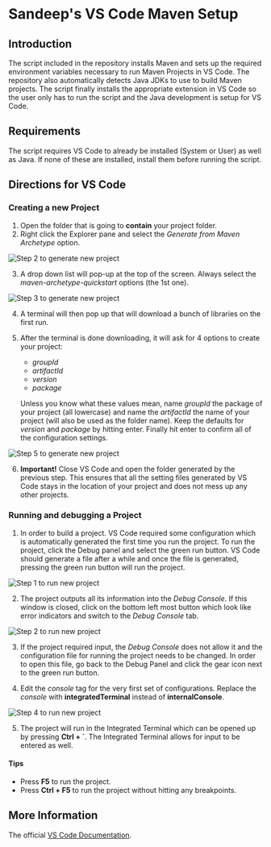 # Sandeep's VS Code Maven Setup

## Introduction

The script included in the repository installs Maven and
sets up the required environment variables necessary to run
Maven Projects in VS Code. The repository also
automatically detects Java JDKs to use to build Maven
projects. The script finally installs the appropriate
extension in VS Code so the user only has to run the script
and the Java development is setup for VS Code.

## Requirements

The script requires VS Code to already be installed (System
or User) as well as Java. If none of these are installed,
install them before running the script.

## Directions for VS Code

### Creating a new Project

1. Open the folder that is going to **contain** your project
   folder.
2. Right click the Explorer pane and select the *Generate*
   *from Maven Archetype* option.

![Step 2 to generate new project](https://github.com/SunnySoldier357/VSCode-Setup/blob/master/Images/step2.PNG)

3. A drop down list will pop-up at the top of the screen.
   Always select the *maven-archetype-quickstart* options
   (the 1st one).

![Step 3 to generate new project](https://github.com/SunnySoldier357/VSCode-Setup/blob/master/Images/step3.PNG)

4. A terminal will then pop up that will download a bunch
   of libraries on the first run.

5. After the terminal is done downloading, it will ask for
   4 options to create your project:

   * *groupId*
   * *artifactId*
   * *version*
   * *package*
   
   Unless you know what these values mean, name
   *groupId* the package of your project (all
   lowercase) and name the *artifactId* the name
   of your project (will also be used as the
   folder name). Keep the defaults for *version*
   and *package* by hitting enter. Finally hit
   enter to confirm all of the configuration settings.

![Step 5 to generate new project](https://github.com/SunnySoldier357/VSCode-Setup/blob/master/Images/step5.PNG)

6. **Important!** Close VS Code and open the
   folder generated by the previous step. This
   ensures that all the setting files generated
   by VS Code stays in the location of your
   project and does not mess up any other
   projects.

### Running and debugging a Project

1. In order to build a project. VS Code required some
   configuration which is automatically generated the first
   time you run the project. To run the project, click the
   Debug panel and select the green run button. VS Code
   should generate a file after a while and once the file
   is generated, pressing the green run button will run the
   project.

![Step 1 to run new project](https://github.com/SunnySoldier357/VSCode-Setup/blob/master/Images/debug.PNG)

2. The project outputs all its information into the *Debug*
   *Console*. If this window is closed, click on the bottom
   left most button which look like error indicators and
   switch to the *Debug Console* tab.

![Step 2 to run new project](https://github.com/SunnySoldier357/VSCode-Setup/blob/master/Images/debug2.PNG)

3. If the project required input, the *Debug Console* does
   not allow it and the configuration file for running the
   project needs to be changed. In order to open this file,
   go back to the Debug Panel and click the gear icon next
   to the green run button.

4. Edit the *console* tag for the very first set of
   configurations. Replace the *console* with
   **integratedTerminal** instead of **internalConsole**.

![Step 4 to run new project](https://github.com/SunnySoldier357/VSCode-Setup/blob/master/Images/debug4.PNG)

5. The project will run in the Integrated Terminal which can
   be opened up by pressing **Ctrl + `**. The Integrated
   Terminal allows for input to be entered as well.

#### Tips

* Press **F5** to run the project.
* Press **Ctrl + F5** to run the project without hitting
    any breakpoints.

## More Information

The official [VS Code Documentation](https://code.visualstudio.com/docs).
